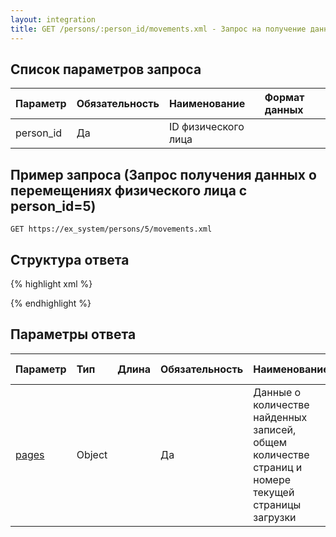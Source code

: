 ```yaml
---
layout: integration
title: GET /persons/:person_id/movements.xml - Запрос на получение данных о перемещениях
---
```


## Список параметров запроса

| Параметр | Обязательность | Наименование | Формат данных |
|:---------|:---------------|:-------------|:------------------------|
| person_id | Да | ID физического лица | |

## Пример запроса (Запрос получения данных о перемещениях физического лица с person_id=5)

`GET https://ex_system/persons/5/movements.xml`

## Структура ответа

{% highlight xml %}
<?xml version="1.0"?>
<movements>
  <pages>
    <!-- Структура объекта pages -->
  </pages>
  <!-- Следует обратиться к разработчкикам. Пока нет информации -->
</movements>
{% endhighlight %}

## Параметры ответа

| Параметр | Тип | Длина | Обязательность | Наименование | Формат данных |
|:---------|:----|:------|:---------------|:-------------|:--------------|
| [pages]({{site.baseurl}}/integration/models/pages.html) | Object | | Да | Данные о количестве найденных записей, общем количестве страниц и номере текущей страницы загрузки | |
